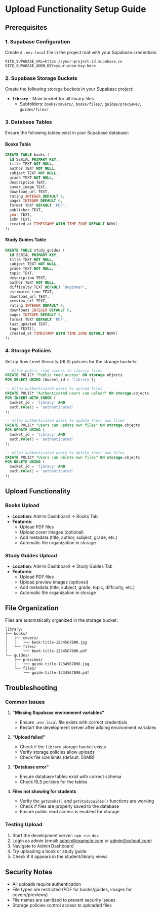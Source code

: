 # Upload Functionality Setup Guide

## Prerequisites

### 1. Supabase Configuration
Create a `.env.local` file in the project root with your Supabase credentials:

```env
VITE_SUPABASE_URL=https://your-project-id.supabase.co
VITE_SUPABASE_ANON_KEY=your-anon-key-here
```

### 2. Supabase Storage Buckets
Create the following storage buckets in your Supabase project:

- **`library`** - Main bucket for all library files
  - Subfolders: `books/covers/`, `books/files/`, `guides/previews/`, `guides/files/`

### 3. Database Tables
Ensure the following tables exist in your Supabase database:

#### Books Table
```sql
CREATE TABLE books (
  id SERIAL PRIMARY KEY,
  title TEXT NOT NULL,
  author TEXT NOT NULL,
  subject TEXT NOT NULL,
  grade TEXT NOT NULL,
  description TEXT,
  cover_image TEXT,
  download_url TEXT,
  rating INTEGER DEFAULT 0,
  pages INTEGER DEFAULT 0,
  format TEXT DEFAULT 'PDF',
  publisher TEXT,
  year TEXT,
  isbn TEXT,
  created_at TIMESTAMP WITH TIME ZONE DEFAULT NOW()
);
```

#### Study Guides Table
```sql
CREATE TABLE study_guides (
  id SERIAL PRIMARY KEY,
  title TEXT NOT NULL,
  subject TEXT NOT NULL,
  grade TEXT NOT NULL,
  topic TEXT,
  description TEXT,
  author TEXT NOT NULL,
  difficulty TEXT DEFAULT 'Beginner',
  estimated_time TEXT,
  download_url TEXT,
  preview_url TEXT,
  rating INTEGER DEFAULT 0,
  downloads INTEGER DEFAULT 0,
  pages INTEGER DEFAULT 0,
  format TEXT DEFAULT 'PDF',
  last_updated TEXT,
  tags TEXT[],
  created_at TIMESTAMP WITH TIME ZONE DEFAULT NOW()
);
```

### 4. Storage Policies
Set up Row Level Security (RLS) policies for the storage buckets:

```sql
-- Allow public read access to library files
CREATE POLICY "Public read access" ON storage.objects
FOR SELECT USING (bucket_id = 'library');

-- Allow authenticated users to upload files
CREATE POLICY "Authenticated users can upload" ON storage.objects
FOR INSERT WITH CHECK (
  bucket_id = 'library' AND 
  auth.role() = 'authenticated'
);

-- Allow authenticated users to update their own files
CREATE POLICY "Users can update own files" ON storage.objects
FOR UPDATE USING (
  bucket_id = 'library' AND 
  auth.role() = 'authenticated'
);

-- Allow authenticated users to delete their own files
CREATE POLICY "Users can delete own files" ON storage.objects
FOR DELETE USING (
  bucket_id = 'library' AND 
  auth.role() = 'authenticated'
);
```

## Upload Functionality

### Books Upload
- **Location**: Admin Dashboard → Books Tab
- **Features**:
  - Upload PDF files
  - Upload cover images (optional)
  - Add metadata (title, author, subject, grade, etc.)
  - Automatic file organization in storage

### Study Guides Upload
- **Location**: Admin Dashboard → Study Guides Tab
- **Features**:
  - Upload PDF files
  - Upload preview images (optional)
  - Add metadata (title, subject, grade, topic, difficulty, etc.)
  - Automatic file organization in storage

## File Organization

Files are automatically organized in the storage bucket:

```
library/
├── books/
│   ├── covers/
│   │   └── book-title-1234567890.jpg
│   └── files/
│       └── book-title-1234567890.pdf
└── guides/
    ├── previews/
    │   └── guide-title-1234567890.jpg
    └── files/
        └── guide-title-1234567890.pdf
```

## Troubleshooting

### Common Issues

1. **"Missing Supabase environment variables"**
   - Ensure `.env.local` file exists with correct credentials
   - Restart the development server after adding environment variables

2. **"Upload failed"**
   - Check if the `library` storage bucket exists
   - Verify storage policies allow uploads
   - Check file size limits (default: 50MB)

3. **"Database error"**
   - Ensure database tables exist with correct schema
   - Check RLS policies for the tables

4. **Files not showing for students**
   - Verify the `getBooks()` and `getStudyGuides()` functions are working
   - Check if files are properly saved to the database
   - Ensure public read access is enabled for storage

### Testing Upload

1. Start the development server: `npm run dev`
2. Login as admin (email: admin@example.com or admin@school.com)
3. Navigate to Admin Dashboard
4. Try uploading a book or study guide
5. Check if it appears in the student/library views

## Security Notes

- All uploads require authentication
- File types are restricted (PDF for books/guides, images for covers/previews)
- File names are sanitized to prevent security issues
- Storage policies control access to uploaded files